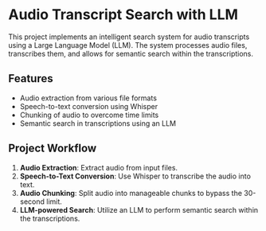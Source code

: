 # Audio Transcript Search with LLM

This project implements an intelligent search system for audio transcripts using a Large Language Model (LLM). The system processes audio files, transcribes them, and allows for semantic search within the transcriptions.

## Features

- Audio extraction from various file formats
- Speech-to-text conversion using Whisper
- Chunking of audio to overcome time limits
- Semantic search in transcriptions using an LLM

## Project Workflow

1. **Audio Extraction**: Extract audio from input files.
2. **Speech-to-Text Conversion**: Use Whisper to transcribe the audio into text.
3. **Audio Chunking**: Split audio into manageable chunks to bypass the 30-second limit.
4. **LLM-powered Search**: Utilize an LLM to perform semantic search within the transcriptions.
